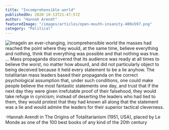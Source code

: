 ```yaml
---
title: "Incomprehensible world"
publishedOn: 2020-10-13T21:47:57Z
author: "Hannah Arendt"
featuredImage: "/images/articles/open-mouth-insanity-400x597.png"
category: "Political"
---
```


![Image](/images/articles/open-mouth-insanity-400x597.png)In an ever-changing, incomprehensible world the masses had reached the point where they would, at the same time, believe everything and nothing, think that everything was possible and that nothing was true. ... Mass propaganda discovered that its audience was ready at all times to believe the worst, no matter how absurd, and did not particularly object to being deceived because it held every statement to be a lie anyhow. The totalitarian mass leaders based their propaganda on the correct psychological assumption that, under such conditions, one could make people believe the most fantastic statements one day, and trust that if the next day they were given irrefutable proof of their falsehood, they would take refuge in cynicism; instead of deserting the leaders who had lied to them, they would protest that they had known all along that the statement was a lie and would admire the leaders for their superior tactical cleverness.

-Hannah Arendt in The Origins of Totalitarianism (1951, USA), placed by Le Monde as one of the 100 best books of any kind of the 20th century
